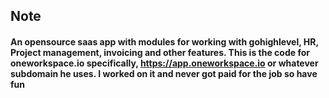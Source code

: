 ## Note
#### An opensource saas app with modules for working with gohighlevel, HR, Project management, invoicing and other features. This is the code for oneworkspace.io specifically, https://app.oneworkspace.io or whatever subdomain he uses. I worked on it and never got paid for the job so have fun


